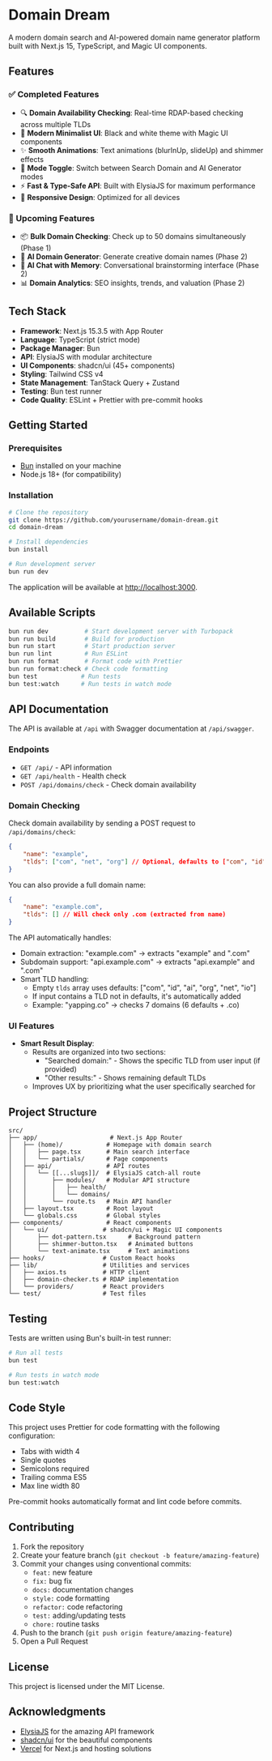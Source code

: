 # Domain Dream

A modern domain search and AI-powered domain name generator platform built with Next.js 15, TypeScript, and Magic UI components.

## Features

### ✅ Completed Features

- 🔍 **Domain Availability Checking**: Real-time RDAP-based checking across multiple TLDs
- 🎨 **Modern Minimalist UI**: Black and white theme with Magic UI components
- ✨ **Smooth Animations**: Text animations (blurInUp, slideUp) and shimmer effects
- 🔄 **Mode Toggle**: Switch between Search Domain and AI Generator modes
- ⚡ **Fast & Type-Safe API**: Built with ElysiaJS for maximum performance
- 📱 **Responsive Design**: Optimized for all devices

### 🚧 Upcoming Features

- 📦 **Bulk Domain Checking**: Check up to 50 domains simultaneously (Phase 1)
- 🤖 **AI Domain Generator**: Generate creative domain names (Phase 2)
- 💬 **AI Chat with Memory**: Conversational brainstorming interface (Phase 2)
- 📊 **Domain Analytics**: SEO insights, trends, and valuation (Phase 2)

## Tech Stack

- **Framework**: Next.js 15.3.5 with App Router
- **Language**: TypeScript (strict mode)
- **Package Manager**: Bun
- **API**: ElysiaJS with modular architecture
- **UI Components**: shadcn/ui (45+ components)
- **Styling**: Tailwind CSS v4
- **State Management**: TanStack Query + Zustand
- **Testing**: Bun test runner
- **Code Quality**: ESLint + Prettier with pre-commit hooks

## Getting Started

### Prerequisites

- [Bun](https://bun.sh) installed on your machine
- Node.js 18+ (for compatibility)

### Installation

```bash
# Clone the repository
git clone https://github.com/yourusername/domain-dream.git
cd domain-dream

# Install dependencies
bun install

# Run development server
bun run dev
```

The application will be available at [http://localhost:3000](http://localhost:3000).

## Available Scripts

```bash
bun run dev          # Start development server with Turbopack
bun run build        # Build for production
bun run start        # Start production server
bun run lint         # Run ESLint
bun run format       # Format code with Prettier
bun run format:check # Check code formatting
bun test            # Run tests
bun test:watch      # Run tests in watch mode
```

## API Documentation

The API is available at `/api` with Swagger documentation at `/api/swagger`.

### Endpoints

- `GET /api/` - API information
- `GET /api/health` - Health check
- `POST /api/domains/check` - Check domain availability

### Domain Checking

Check domain availability by sending a POST request to `/api/domains/check`:

```json
{
	"name": "example",
	"tlds": ["com", "net", "org"] // Optional, defaults to ["com", "id", "ai", "org", "net", "io"]
}
```

You can also provide a full domain name:

```json
{
	"name": "example.com",
	"tlds": [] // Will check only .com (extracted from name)
}
```

The API automatically handles:

- Domain extraction: "example.com" → extracts "example" and ".com"
- Subdomain support: "api.example.com" → extracts "api.example" and ".com"
- Smart TLD handling:
    - Empty `tlds` array uses defaults: ["com", "id", "ai", "org", "net", "io"]
    - If input contains a TLD not in defaults, it's automatically added
    - Example: "yapping.co" → checks 7 domains (6 defaults + .co)

### UI Features

- **Smart Result Display**:
    - Results are organized into two sections:
        - "Searched domain:" - Shows the specific TLD from user input (if provided)
        - "Other results:" - Shows remaining default TLDs
    - Improves UX by prioritizing what the user specifically searched for

## Project Structure

```
src/
├── app/                    # Next.js App Router
│   ├── (home)/            # Homepage with domain search
│   │   ├── page.tsx       # Main search interface
│   │   └── partials/      # Page components
│   ├── api/               # API routes
│   │   └── [[...slugs]]/  # ElysiaJS catch-all route
│   │       ├── modules/   # Modular API structure
│   │       │   ├── health/
│   │       │   └── domains/
│   │       └── route.ts   # Main API handler
│   ├── layout.tsx         # Root layout
│   └── globals.css        # Global styles
├── components/            # React components
│   └── ui/               # shadcn/ui + Magic UI components
│       ├── dot-pattern.tsx      # Background pattern
│       ├── shimmer-button.tsx   # Animated buttons
│       └── text-animate.tsx     # Text animations
├── hooks/                # Custom React hooks
├── lib/                  # Utilities and services
│   ├── axios.ts          # HTTP client
│   ├── domain-checker.ts # RDAP implementation
│   └── providers/        # React providers
└── test/                 # Test files
```

## Testing

Tests are written using Bun's built-in test runner:

```bash
# Run all tests
bun test

# Run tests in watch mode
bun test:watch
```

## Code Style

This project uses Prettier for code formatting with the following configuration:

- Tabs with width 4
- Single quotes
- Semicolons required
- Trailing comma ES5
- Max line width 80

Pre-commit hooks automatically format and lint code before commits.

## Contributing

1. Fork the repository
2. Create your feature branch (`git checkout -b feature/amazing-feature`)
3. Commit your changes using conventional commits:
    - `feat:` new feature
    - `fix:` bug fix
    - `docs:` documentation changes
    - `style:` code formatting
    - `refactor:` code refactoring
    - `test:` adding/updating tests
    - `chore:` routine tasks
4. Push to the branch (`git push origin feature/amazing-feature`)
5. Open a Pull Request

## License

This project is licensed under the MIT License.

## Acknowledgments

- [ElysiaJS](https://elysiajs.com) for the amazing API framework
- [shadcn/ui](https://ui.shadcn.com) for the beautiful components
- [Vercel](https://vercel.com) for Next.js and hosting solutions
